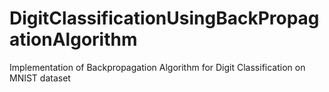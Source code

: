 # DigitClassificationUsingBackPropagationAlgorithm
Implementation of Backpropagation Algorithm for Digit Classification on MNIST dataset
